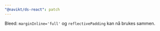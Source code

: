 ```yaml
---
"@navikt/ds-react": patch
---
```


Bleed: `marginInline='full'` og `reflectivePadding` kan nå brukes sammen.
